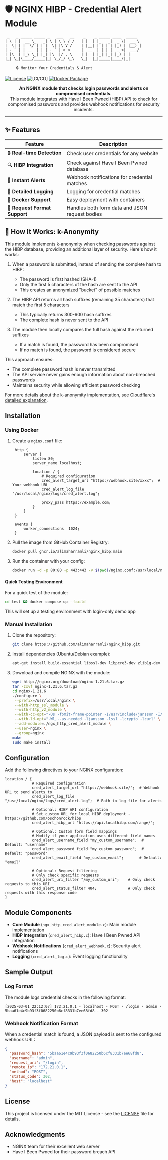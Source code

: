 # 🛡️ NGINX HIBP -  Credential Alert Module

```
 _   _ _____ _____ _   ___   __    _    _ _____ ____  _____  
| \ | |  __ \_   _| \ | \ \ / /   | |  | |_   _|  _ \|  __ \ 
|  \| | |  \/ | | |  \| |\ V /    | |__| | | | | |_) | |__) |
| . ` | | __  | | | . ` | > <     |  __  | | | |  _ <|  ___/ 
| |\  | |_\ \_| |_| |\  |/ . \    | |  | |_| |_| |_) | |     
|_| \_|\____/_____|_| \_/_/ \_\   \_|  |_|_____|____/|_|     
                                                             
     🔒 Monitor Your Credentials & Alert
```

[![License](https://img.shields.io/badge/license-MIT-blue.svg)](LICENSE)
![[CI/CD]](https://github.com/alimaharramli/nginx_hibp/actions/workflows/docker-build.yml/badge.svg)
[![Docker Package](https://img.shields.io/badge/docker-ghcr.io-blue)](https://github.com/alimaharramli/nginx_hibp/pkgs/container/nginx_hibp)

<div align="center">
  <strong>An NGINX module that checks login passwords and alerts on compromised credentials.</strong><br>
  This module integrates with Have I Been Pwned (HIBP) API to check for compromised passwords and provides webhook notifications for security incidents.
</div>

---

## ✨ Features

<div align="center">

| Feature | Description |
|---------|-------------|
| 🔒 **Real-time Detection** | Check user credentials for any website |
| 🔍 **HIBP Integration** | Check against Have I Been Pwned database |
| 📨 **Instant Alerts** | Webhook notifications for credential matches |
| 📝 **Detailed Logging** | Logging for credential matches |
| 🐳 **Docker Support** | Easy deployment with containers |
| 📄 **Request Format Support** | Handles both form data and JSON request bodies |

</div>

## 🔐 How It Works: k-Anonymity

This module implements k-anonymity when checking passwords against the HIBP database, providing an additional layer of security. Here's how it works:

1. When a password is submitted, instead of sending the complete hash to HIBP:
   - The password is first hashed (SHA-1)
   - Only the first 5 characters of the hash are sent to the API
   - This creates an anonymized "bucket" of possible matches

2. The HIBP API returns all hash suffixes (remaining 35 characters) that match the first 5 characters
   - This typically returns 300-600 hash suffixes
   - The complete hash is never sent to the API

3. The module then locally compares the full hash against the returned suffixes
   - If a match is found, the password has been compromised
   - If no match is found, the password is considered secure

This approach ensures:
- The complete password hash is never transmitted
- The API service never gains enough information about non-breached passwords
- Maintains security while allowing efficient password checking

For more details about the k-anonymity implementation, see [Cloudflare's detailed explanation](https://blog.cloudflare.com/validating-leaked-passwords-with-k-anonymity/).

## Installation

### Using Docker

1. Create a `nginx.conf` file:
   ```nginx
    http {
        server {
            listen 80;
            server_name localhost;

            location / {
                # Required configuration
                cred_alert_target_url "https://webhook.site/xxxx";  # Your webhook URL
                cred_alert_log_file "/usr/local/nginx/logs/cred_alert.log";

                proxy_pass https://example.com;
            }
        }
    }

    events {
        worker_connections  1024;
    }
   ```

2. Pull the image from GitHub Container Registry:
   ```bash
   docker pull ghcr.io/alimaharramli/nginx_hibp:main
   ```

3. Run the container with your config:
   ```bash
   docker run -d -p 80:80 -p 443:443 -v $(pwd)/nginx.conf:/usr/local/nginx/conf/nginx.conf ghcr.io/alimaharramli/nginx_hibp:main
   ```

#### Quick Testing Environment

For a quick test of the module:

   ```bash
   cd test && docker compose up --build
   ```
This will set up a testing environment with login-only demo app

### Manual Installation

1. Clone the repository:
   ```bash
   git clone https://github.com/alimaharramli/nginx_hibp.git
   ```

2. Install dependencies (Ubuntu/Debian example):
   ```bash
   apt-get install build-essential libssl-dev libpcre3-dev zlib1g-dev libcurl4-openssl-dev libjansson-dev
   ```

3. Download and compile NGINX with the module:
   ```bash
   wget http://nginx.org/download/nginx-1.21.6.tar.gz
   tar -zxvf nginx-1.21.6.tar.gz
   cd nginx-1.21.6
   ./configure \
    --prefix=/usr/local/nginx \
    --with-http_ssl_module \
    --with-http_v2_module \
    --with-cc-opt="-Os -fomit-frame-pointer -I/usr/include/jansson -I/usr/include/openssl -I/usr/include/curl" \
    --with-ld-opt="-Wl,--as-needed -ljansson -lssl -lcrypto -lcurl" \
    --add-module=./ngx_http_cred_alert_module \
    --user=nginx \
    --group=nginx 
   make
   sudo make install
   ```

## Configuration

Add the following directives to your NGINX configuration:

```nginx
location / {
            # Required configuration
            cred_alert_target_url "https://webhook.site/";  # Webhook URL to send alerts to
            cred_alert_log_file "/usr/local/nginx/logs/cred_alert.log";  # Path to log file for alerts
            
            # Optional: HIBP API configuration 
            # Set custom URL for local HIBP deployment - https://github.com/oschonrock/hibp
            cred_alert_hibp_url "https://api.localhibp.com/range/";
            
            # Optional: Custom form field mappings
            # Modify if your application uses different field names
            cred_alert_username_field "my_custom_username";  # Default: "username"
            cred_alert_password_field "my_custom_password";  # Default: "password" 
            cred_alert_email_field "my_custom_email";       # Default: "email"
            
            # Optional: Request filtering
            # Only check specific requests
            cred_alert_uri_filter "/my_custom_uri";    # Only check requests to this URI
            cred_alert_status_filter 404;              # Only check requests with this response code
}
```

## Module Components

- **Core Module** (`ngx_http_cred_alert_module.c`): Main module implementation
- **HIBP Integration** (`cred_alert_hibp.c`): Have I Been Pwned API integration
- **Webhook Notifications** (`cred_alert_webhook.c`): Security alert notifications
- **Logging** (`cred_alert_log.c`): Event logging functionality

## Sample Output

### Log Format
The module logs credential checks in the following format:
```
[2025-03-01 22:12:07] 172.21.0.1 - localhost - POST - /login - admin - 5baa61e4c9b93f3f0682250b6cf8331b7ee68fd8 - 302
```

### Webhook Notification Format
When a credential match is found, a JSON payload is sent to the configured webhook URL:
```json
{
  "password_hash": "5baa61e4c9b93f3f0682250b6cf8331b7ee68fd8",
  "username": "admin",
  "request_uri": "/login",
  "remote_ip": "172.21.0.1",
  "method": "POST",
  "status_code": 302,
  "host": "localhost"
}
```

## License

This project is licensed under the MIT License - see the [LICENSE](LICENSE) file for details.

## Acknowledgments

- NGINX team for their excellent web server
- Have I Been Pwned for their password breach API
